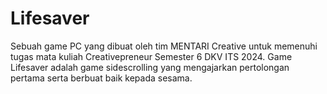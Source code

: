 # Lifesaver
Sebuah game PC yang dibuat oleh tim MENTARI Creative untuk memenuhi tugas mata kuliah Creativepreneur Semester 6 DKV ITS 2024. Game Lifesaver adalah game sidescrolling yang mengajarkan pertolongan pertama serta berbuat baik kepada sesama. 
